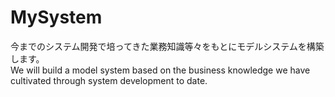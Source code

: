 # MySystem
今までのシステム開発で培ってきた業務知識等々をもとにモデルシステムを構築します。  
We will build a model system based on the business knowledge we have cultivated through system development to date.
